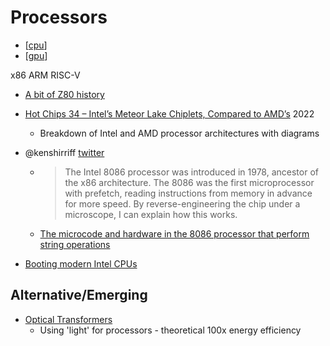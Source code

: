 Processors
==========

* [[cpu]]
* [[gpu]]

x86
ARM
RISC-V


* [A bit of Z80 history](https://mitsi.com/2021/12/21/a-bit-of-z80-history/)

* [Hot Chips 34 – Intel’s Meteor Lake Chiplets, Compared to AMD’s](https://chipsandcheese.com/2022/09/10/hot-chips-34-intels-meteor-lake-chiplets-compared-to-amds/) 2022
    * Breakdown of Intel and AMD processor architectures with diagrams


* @kenshirriff [twitter](https://twitter.com/kenshirriff/status/1609974005519290369?t=Wg8lpzILXxAjOdmQcUn2ww&s=19)
    * > The Intel 8086 processor was introduced in 1978, ancestor of the x86 architecture. The 8086 was the first microprocessor with prefetch, reading instructions from memory in advance for more speed. By reverse-engineering the chip under a microscope, I can explain how this works.
    * [The microcode and hardware in the 8086 processor that perform string operations](https://www.righto.com/2023/04/8086-microcode-string-operations.html)


* [Booting modern Intel CPUs](https://mjg59.dreamwidth.org/66109.html)

Alternative/Emerging
--------------------

* [Optical Transformers](https://arxiv.org/abs/2302.10360)
    * Using 'light' for processors - theoretical 100x energy efficiency

[//begin]: # "Autogenerated link references for markdown compatibility"
[cpu]: cpu.md "CPU"
[gpu]: gpu.md "GPU"
[//end]: # "Autogenerated link references"